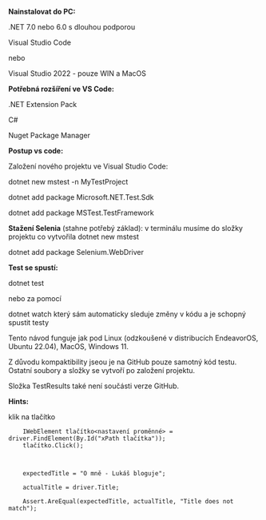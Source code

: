 **Nainstalovat do PC:**

.NET 7.0 nebo 6.0 s dlouhou podporou

Visual Studio Code

nebo 

Visual Studio 2022 - pouze WIN a MacOS



**Potřebná rozšíření ve VS Code:**

.NET Extension Pack

C#

Nuget Package Manager



**Postup vs code:**


Založení nového projektu ve Visual Studio Code:

dotnet new mstest -n MyTestProject 

dotnet add package Microsoft.NET.Test.Sdk

dotnet add package MSTest.TestFramework



**Stažení Selenia** (stahne potřebý základ): v terminálu musíme do složky projektu co vytvořila dotnet new mstest

dotnet add package Selenium.WebDriver

**Test se spustí:**

dotnet test

nebo za pomocí 

dotnet watch který sám automaticky sleduje změny v kódu a je schopný spustit testy

Tento návod funguje jak pod Linux (odzkoušené v distribucích EndeavorOS, Ubuntu 22.04), MacOS, Windows 11.

Z důvodu kompaktibility jseou je na GitHub pouze samotný kód testu. Ostatní soubory a složky se vytvoří po založení projektu.

Složka TestResults také není součásti verze GitHub.


**Hints:**

 klik na tlačítko

        IWebElement tlačítko<nastavení proměnné> = driver.FindElement(By.Id("xPath tlačítka"));
        tlačítko.Click();



        expectedTitle = "O mně - Lukáš bloguje"; 

        actualTitle = driver.Title;

        Assert.AreEqual(expectedTitle, actualTitle, "Title does not match");

        
